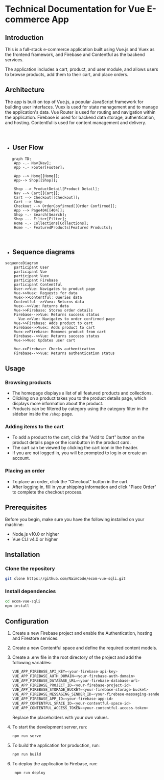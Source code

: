 # Technical Documentation for Vue E-commerce App

## Introduction

This is a full-stack e-commerce application built using Vue.js and Vuex as the frontend framework, and Firebase and Contentful as the backend services.

The application includes a cart, product, and user module, and allows users to browse products, add them to their cart, and place orders.

## Architecture

The app is built on top of Vue.js, a popular JavaScript framework for building user interfaces. Vuex is used for state management and to manage the application's data. Vue Router is used for routing and navigation within the application. Firebase is used for backend data storage, authentication, and hosting. Contentful is used for content management and delivery.

<br>

- ## User Flow

```mermaid
   graph TD;
    App -.- Nav[Nav];
    App -.- Footer[Footer];

    App --> Home[[Home]];
    App--> Shop[[Shop]];
    
    Shop --> ProductDetail[Product Detail];
    Nav --> Cart[[Cart]];
    Cart --> Checkout[[Checkout]];
    Cart --> Shop
    Checkout --> OrderConfirmed[[Order Confirmed]];
    App --> Page404[[404]];
    Shop -.- Search[Search];
    Shop -.- Filter[Filter];
    Home -.- Collections[Collections];
    Home -.- FeaturedProducts[Featured Products];
```

<br>

- ## Sequence diagrams

```mermaid
sequenceDiagram
    participant User
    participant Vue
    participant Vuex
    participant Firebase
    participant Contentful
    User->>Vue: Navigates to product page
    Vue->>Vuex: Requests for data
    Vuex->>Contentful: Queries data
    Contentful-->>Vuex: Returns data
    Vuex-->>Vue: Returns data
    Vue->>Firebase: Stores order details
    Firebase-->>Vue: Returns success status
      Vue->>Vue: Navigates to order confirmed page
    Vue->>Firebase: Adds product to cart
    Firebase->>Vuex: Adds product to cart
    Vuex->>Firebase: Removes product from cart
    Firebase-->>Vue: Returns success status
    Vue->>Vue: Updates user cart
  
    Vue->>Firebase: Checks authentication
    Firebase-->>Vue: Returns authentication status

```

## Usage

### Browsing products

- The homepage displays a list of all featured products and collections.
- Clicking on a product takes you to the product details page, which displays more information about the product.
- Products can be filtered by category using the category filter in the sidebar inside the `/shop` page.

### Adding items to the cart

- To add a product to the cart, click the "Add to Cart" button on the product details page or the iconbutton in the product card.
- The cart can be viewed by clicking the cart icon in the header.
- If you are not logged in, you will be prompted to log in or create an account.

### Placing an order

- To place an order, click the "Checkout" button in the cart.
- After logging in, fill in your shipping information and click "Place Order" to complete the checkout process.

## Prerequisites

Before you begin, make sure you have the following installed on your machine:

- Node.js v10.0 or higher
- Vue CLI v4.0 or higher

## Installation

### Clone the repository

```bash
git clone https://github.com/NaimCode/ecom-vue-sqli.git
```

### Install dependencies

```bash
cd ecom-vue-sqli
npm install
```

## Configuration

1. Create a new Firebase project and enable the Authentication, hosting and Firestore services.
2. Create a new Contentful space and define the required content models.
3. Create a .env file in the root directory of the project and add the following variables:

   ```js
   VUE_APP_FIREBASE_API_KEY=<your-firebase-api-key>
   VUE_APP_FIREBASE_AUTH_DOMAIN=<your-firebase-auth-domain>
   VUE_APP_FIREBASE_DATABASE_URL=<your-firebase-database-url>
   VUE_APP_FIREBASE_PROJECT_ID=<your-firebase-project-id>
   VUE_APP_FIREBASE_STORAGE_BUCKET=<your-firebase-storage-bucket>
   VUE_APP_FIREBASE_MESSAGING_SENDER_ID=<your-firebase-messaging-sender-id>
   VUE_APP_FIREBASE_APP_ID=<your-firebase-app-id>
   VUE_APP_CONTENTFUL_SPACE_ID=<your-contentful-space-id>
   VUE_APP_CONTENTFUL_ACCESS_TOKEN=<your-contentful-access-token>
   ```

   Replace the placeholders with your own values.

4. To start the development server, run:

   ```bash
   npm run serve
   ```

5. To build the application for production, run:

   ```bash
   npm run build
   ```

6. To deploy the application to Firebase, run:

   ```bash
    npm run deploy
    ```
